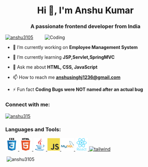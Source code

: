 <h1 align="center">Hi 👋, I'm Anshu Kumar</h1>
<h3 align="center">A passionate frontend developer from India</h3>
<img align="right" alt="Coding" width="380" src="https://camo.githubusercontent.com/c76fcba45a168789b763d0b9c4c6cf2a56309d0ed504a03063d2c5ee93cb0cde/68747470733a2f2f6d69726f2e6d656469756d2e636f6d2f6d61782f3832382f312a764a6a4a334d646f6b365276787838354949527142512e676966" />
<p align="left"> <a href="https://github.com/ryo-ma/github-profile-trophy"><img src="https://github-profile-trophy.vercel.app/?username=anshu3105" alt="anshu3105" /></a> </p>

- 🔭 I’m currently working on **Employee Management System**

- 🌱 I’m currently learning **JSP,Servlet,SpringMVC**

- 💬 Ask me about **HTML, CSS, JavaScript**

- 📫 How to reach me **anshusinghj1236@gmail.com**

- ⚡ Fun fact **Coding Bugs were NOT named after an actual bug**

<h3 align="left">Connect with me:</h3>
<p align="left">
<a href="https://linkedin.com/in/anshu315" target="blank"><img align="center" src="https://raw.githubusercontent.com/rahuldkjain/github-profile-readme-generator/master/src/images/icons/Social/linked-in-alt.svg" alt="anshu315" height="30" width="40" /></a>
</p>

<h3 align="left">Languages and Tools:</h3>
<p align="left"> <a href="https://www.w3schools.com/css/" target="_blank" rel="noreferrer"> <img src="https://raw.githubusercontent.com/devicons/devicon/master/icons/css3/css3-original-wordmark.svg" alt="css3" width="40" height="40"/> </a> <a href="https://www.w3.org/html/" target="_blank" rel="noreferrer"> <img src="https://raw.githubusercontent.com/devicons/devicon/master/icons/html5/html5-original-wordmark.svg" alt="html5" width="40" height="40"/> </a> <a href="https://www.java.com" target="_blank" rel="noreferrer"> <img src="https://raw.githubusercontent.com/devicons/devicon/master/icons/java/java-original.svg" alt="java" width="40" height="40"/> </a> <a href="https://developer.mozilla.org/en-US/docs/Web/JavaScript" target="_blank" rel="noreferrer"> <img src="https://raw.githubusercontent.com/devicons/devicon/master/icons/javascript/javascript-original.svg" alt="javascript" width="40" height="40"/> </a> <a href="https://www.mysql.com/" target="_blank" rel="noreferrer"> <img src="https://raw.githubusercontent.com/devicons/devicon/master/icons/mysql/mysql-original-wordmark.svg" alt="mysql" width="40" height="40"/> </a> <a href="https://reactjs.org/" target="_blank" rel="noreferrer"> <img src="https://raw.githubusercontent.com/devicons/devicon/master/icons/react/react-original-wordmark.svg" alt="react" width="40" height="40"/> </a> <a href="https://tailwindcss.com/" target="_blank" rel="noreferrer"> <img src="https://www.vectorlogo.zone/logos/tailwindcss/tailwindcss-icon.svg" alt="tailwind" width="40" height="40"/> </a> </p>

<p>&nbsp;<img align="center" src="https://github-readme-stats.vercel.app/api?username=anshu3105&show_icons=true&locale=en" alt="anshu3105" /></p>
